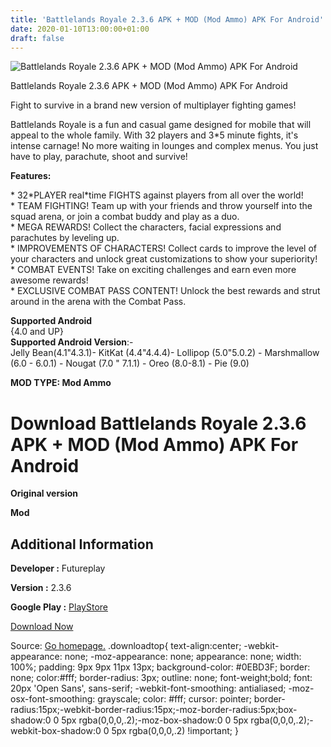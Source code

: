 ```yaml
---
title: 'Battlelands Royale 2.3.6 APK + MOD (Mod Ammo) APK For Android'
date: 2020-01-10T13:00:00+01:00
draft: false
---
```


![Battlelands Royale 2.3.6 APK + MOD (Mod Ammo) APK For Android](https://i0.wp.com/apkhome.net/wp-content/uploads/2020/01/Battlelands-Royale-2.3.6-APK-MOD-Mod-Ammo.png "Battlelands Royale 2.3.6 APK + MOD (Mod Ammo) APK For Android")

  

Battlelands Royale 2.3.6 APK + MOD (Mod Ammo) APK For Android

Fight to survive in a brand new version of multiplayer fighting games!

Battlelands Royale is a fun and casual game designed for mobile that will appeal to the whole family. With 32 players and 3\*5 minute fights, it's intense carnage! No more waiting in lounges and complex menus. You just have to play, parachute, shoot and survive!

**Features:**

\* 32\*PLAYER real\*time FIGHTS against players from all over the world!  
\* TEAM FIGHTING! Team up with your friends and throw yourself into the squad arena, or join a combat buddy and play as a duo.  
\* MEGA REWARDS! Collect the characters, facial expressions and parachutes by leveling up.  
\* IMPROVEMENTS OF CHARACTERS! Collect cards to improve the level of your characters and unlock great customizations to show your superiority!  
\* COMBAT EVENTS! Take on exciting challenges and earn even more awesome rewards!  
\* EXCLUSIVE COMBAT PASS CONTENT! Unlock the best rewards and strut around in the arena with the Combat Pass.

**Supported Android**  
{4.0 and UP}  
**Supported Android Version**:-  
Jelly Bean(4.1"4.3.1)- KitKat (4.4"4.4.4)- Lollipop (5.0"5.0.2) - Marshmallow (6.0 - 6.0.1) - Nougat (7.0 " 7.1.1) - Oreo (8.0-8.1) - Pie (9.0)

**MOD TYPE: Mod Ammo**

Download Battlelands Royale 2.3.6 APK + MOD (Mod Ammo) APK For Android
======================================================================

**Original version**

**Mod**

Additional Information
----------------------

**Developer :** Futureplay

**Version :** 2.3.6

**Google Play :** [PlayStore](https://play.google.com/store/apps/details?id=com.futureplay.battleground)

  

[Download Now](https://store4app.co/post/battlelands-royale-2-3-6-apk-mod-mod-ammo-apk-for-android_1578656983)

  
Source: [Go homepage.](https://store4app.co/post/battlelands-royale-2-3-6-apk-mod-mod-ammo-apk-for-android_1578656983) .downloadtop{ text-align:center; -webkit-appearance: none; -moz-appearance: none; appearance: none; width: 100%; padding: 9px 9px 11px 13px; background-color: #0EBD3F; border: none; color:#fff; border-radius: 3px; outline: none; font-weight;bold; font: 20px 'Open Sans', sans-serif; -webkit-font-smoothing: antialiased; -moz-osx-font-smoothing: grayscale; color: #fff; cursor: pointer; border-radius:15px;-webkit-border-radius:15px;-moz-border-radius:5px;box-shadow:0 0 5px rgba(0,0,0,.2);-moz-box-shadow:0 0 5px rgba(0,0,0,.2);-webkit-box-shadow:0 0 5px rgba(0,0,0,.2) !important; }